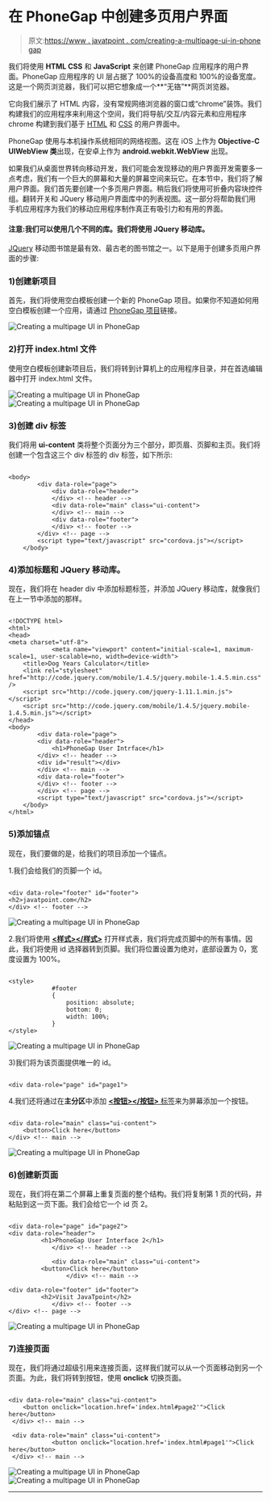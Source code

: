 # 在 PhoneGap 中创建多页用户界面

> 原文:[https://www . javatpoint . com/creating-a-multipage-ui-in-phone gap](https://www.javatpoint.com/creating-a-multipage-ui-in-phonegap)

我们将使用 **HTML CSS** 和 **JavaScript** 来创建 PhoneGap 应用程序的用户界面。PhoneGap 应用程序的 UI 层占据了 100%的设备高度和 100%的设备宽度。这是一个网页浏览器，我们可以把它想象成一个**“无铬”**网页浏览器。

它向我们展示了 HTML 内容，没有常规网络浏览器的窗口或“chrome”装饰。我们构建我们的应用程序来利用这个空间，我们将导航/交互/内容元素和应用程序 chrome 构建到我们基于 [HTML](https://www.javatpoint.com/html-tutorial) 和 [CSS](https://www.javatpoint.com/css-tutorial) 的用户界面中。

PhoneGap 使用与本机操作系统相同的网络视图。这在 iOS 上作为 **Objective-C UIWebView 类**出现，在安卓上作为 **android.webkit.WebView** 出现。

如果我们从桌面世界转向移动开发，我们可能会发现移动的用户界面开发需要多一点考虑，我们有一个巨大的屏幕和大量的屏幕空间来玩它。在本节中，我们将了解用户界面。我们首先要创建一个多页用户界面。稍后我们将使用可折叠内容块控件组。翻转开关和 JQuery 移动用户界面库中的列表视图。这一部分将帮助我们用手机应用程序为我们的移动应用程序制作真正有吸引力和有用的界面。

#### 注意:我们可以使用几个不同的库。我们将使用 JQuery 移动库。

[JQuery](https://www.javatpoint.com/jquery-tutorial) 移动图书馆是最有效、最古老的图书馆之一。以下是用于创建多页用户界面的步骤:

### 1)创建新项目

首先，我们将使用空白模板创建一个新的 PhoneGap 项目。如果你不知道如何用空白模板创建一个应用，请通过 [PhoneGap 项目](https://www.javatpoint.com/creating-a-new-phonegap-project)链接。

![Creating a multipage UI in PhoneGap](../Images/0aa4817178547cd7d3846b5909503126.png)

### 2)打开 index.html 文件

使用空白模板创建新项目后，我们将转到计算机上的应用程序目录，并在首选编辑器中打开 index.html 文件。

![Creating a multipage UI in PhoneGap](../Images/594118098ef1a880d0624aaecf2a38a0.png)
![Creating a multipage UI in PhoneGap](../Images/fc3e054e8f8757e54d277fcabde2a9f7.png)

### 3)创建 div 标签

我们将用 **ui-content** 类将整个页面分为三个部分，即页眉、页脚和主页。我们将创建一个包含这三个 div 标签的 div 标签，如下所示:

```

<body>
        <div data-role="page">
        	<div data-role="header">
        	</div> <!-- header -->
        	<div data-role="main" class="ui-content">
        	</div> <!-- main -->
        	<div data-role="footer">
        	</div> <!-- footer -->
        </div> <!-- page -->
        <script type="text/javascript" src="cordova.js"></script>
    </body>

```

### 4)添加标题和 JQuery 移动库。

现在，我们将在 header div 中添加标题标签，并添加 JQuery 移动库，就像我们在上一节中添加的那样。

```

<!DOCTYPE html>
<html>
<head>
<meta charset="utf-8">
        	<meta name="viewport" content="initial-scale=1, maximum-scale=1, user-scalable=no, width=device-width">
	<title>Dog Years Calculator</title>
	<link rel="stylesheet" href="http://code.jquery.com/mobile/1.4.5/jquery.mobile-1.4.5.min.css" />
	<script src="http://code.jquery.com/jquery-1.11.1.min.js"></script>
	<script src="http://code.jquery.com/mobile/1.4.5/jquery.mobile-1.4.5.min.js"></script>
</head>
<body>
        <div data-role="page">
        <div data-role="header">
            <h1>PhoneGap User Intrface</h1>
        </div> <!-- header -->
        <div id="result"></div>
        </div> <!-- main -->
        <div data-role="footer">
        </div> <!-- footer -->
        </div> <!-- page -->
        <script type="text/javascript" src="cordova.js"></script>
    </body>
</html>

```

### 5)添加锚点

现在，我们要做的是，给我们的项目添加一个锚点。

1.我们会给我们的页脚一个 id。

```

<div data-role="footer" id="footer">
<h2>javatpoint.com</h2>
</div> <!-- footer -->

```

![Creating a multipage UI in PhoneGap](../Images/13cc502a8eb9e48baadba08e92870869.png)

2.我们将使用 [**<样式></样式>**](https://www.javatpoint.com/html-style) 打开样式表，我们将完成页脚中的所有事情。因此，我们将使用 id 选择器转到页脚。我们将位置设置为绝对，底部设置为 0，宽度设置为 100%。

```

<style>
            #footer
            {
                position: absolute;
                bottom: 0;
                width: 100%;
            }
</style>

```

![Creating a multipage UI in PhoneGap](../Images/4257915f7ecce35e74659f16ee47623d.png)

3)我们将为该页面提供唯一的 id。

```

<div data-role="page" id="page1">

```

4.我们还将通过在**主分区**中添加 [**<按钮></按钮>** 标签](https://www.javatpoint.com/html-button-tag)来为屏幕添加一个按钮。

```

<div data-role="main" class="ui-content">
	<button>Click here</button>
</div> <!-- main -->

```

![Creating a multipage UI in PhoneGap](../Images/9e16974e75bbbe01135f9f6cb4a0001a.png)

### 6)创建新页面

现在，我们将在第二个屏幕上重复页面的整个结构。我们将复制第 1 页的代码，并粘贴到这一页下面。我们会给它一个 id 页 2。

```

<div data-role="page" id="page2">
<div data-role="header">
         <h1>PhoneGap User Interface 2</h1>
            </div> <!-- header -->

            <div data-role="main" class="ui-content">
         <button>Click here</button>
            	</div> <!-- main -->

<div data-role="footer" id="footer">
         <h2>Visit JavaTpoint</h2>
            </div> <!-- footer -->
</div> <!-- page -->

```

![Creating a multipage UI in PhoneGap](../Images/ddda4b2a9a933ceb51643c855724e1a2.png)

### 7)连接页面

现在，我们将通过超级引用来连接页面，这样我们就可以从一个页面移动到另一个页面。为此，我们将转到按钮，使用 **onclick** 切换页面。

```

<div data-role="main" class="ui-content">
	<button onclick="location.href='index.html#page2'">Click here</button>
 </div> <!-- main -->

 <div data-role="main" class="ui-content">
            <button onclick="location.href='index.html#page1'">Click here</button>
 </div> <!-- main -->

```

![Creating a multipage UI in PhoneGap](../Images/e74cde87c72d0bdd1a30a41c651e6791.png) ![Creating a multipage UI in PhoneGap](../Images/2b85a095bcdd696c54d407b7c8a7dfcd.png)

* * *